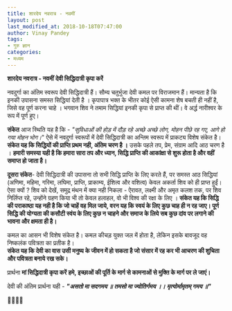 ```yaml
---
title: शारदेय नवरात्र - नवमीं
layout: post
last_modified_at: 2018-10-18T07:47:00
author: Vinay Pandey
tags:
- गुरु ज्ञान
categories:
- मध्यम
---
```

**शारदेय नवरात्र - नवमीं**
**देवी सिद्धिदात्री कृपा करें**

नवदुर्गा का अंतिम स्वरूप  देवी सिद्धिदात्री हैं। सौम्य चतुर्भुजा देवी कमल पर विराजमान हैं। मान्यता है कि इनकी उपासना समस्त सिद्धियां देती है । कृपापात्र भक्त के भीतर कोई ऐसी कामना शेष बचती ही नहीं है, जिसे वह पूर्ण करना चाहे । भगवान शिव ने तमाम सिद्धियां इनकी कृपा से  प्राप्त की थीं।  वे अर्द्ध नारीश्वर के रूप में पूर्ण हुए।

**संकेत** 
आज स्थिति यह है कि - 
*"सुविधाओं की होड़ में दौड़ रहे अच्छे अच्छे लोग,*
*मोहन पीछे रह गए, आगे हो गया मोहन भोग।*"
ऐसे में नवदुर्गा स्वरूपों में देवी सिद्धिदात्री का अन्तिम स्वरूप में प्राकट्य विशेष संकेत है। **संकेत यह कि सिद्धियों की प्राप्ति प्रथम नही, अंतिम चरण है ।** उसके पहले तप, प्रेम, संग्राम आदि आठ चरण है । **हमारी समस्या यही है कि हमारा सारा तप और ध्यान, सिद्धि प्राप्ति की आकांक्षा से शुरू होता है और वहीं समाप्त हो जाता है।** 

**दूसरा संकेत**-  देवी  सिद्धिदात्री की उपासना तो सभी सिद्धि प्राप्ति के लिए करते हैं, पर समस्त आठ सिद्धियां (अणिमा, महिमा, गरिमा, लघिमा, प्राप्ति, प्राकाम्य, ईशित्व और वशित्व) केवल अकर्ता शिव को ही प्राप्त हुईं।  ऐसा क्यों ? 
शिव को देखें, समुद्र मंथन में क्या नही निकला - ऐरावत, लक्ष्मी और अमृत कलश तक, पर शिव निर्लिप्त रहे, उन्होंने ग्रहण किया भी तो केवल हलाहल, वो भी विश्व की रक्षा के लिए । 
**संकेत यह कि सिद्धि की पराकाष्ठा यह नही है कि जो चाहें वह मिल जाये, वरन यह कि स्वयं के लिए कुछ चाह ही न रह जाए। पूर्ण सिद्धि की योग्यता की कसौटी स्वंय के लिए कुछ न चाहने और समाज के लिये सब कुछ दांव पर लगाने की भावना और क्षमता ही है।**

 कमल का आसन भी विशेष संकेत है। कमल कीचड़ युक्त जल में होता है, लेकिन इसके बावजूद वह निष्कलंक पवित्रता का प्रतीक है।  
**संकेत यह कि देवी का वास उसी मनुष्य के जीवन में हो सकता है जो संसार में रह कर भी आचरण की शुचिता और पवित्रता बनाये रख सके।**

प्रार्थना
**मां सिद्धिदात्री कृपा करें**
**हमे,  इच्छाओं की पूर्ति के मार्ग से कामनाओं से मुक्ति के मार्ग पर ले जाएं।**

देवी की अंतिम प्रार्थना यही -
***"असतो मा सदगमय ॥***
***तमसो मा ज्योतिर्गमय ।।***
***मृत्योर्मामृतम् गमय ॥"***

🙏🌷🌷🙏


